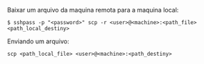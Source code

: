 Baixar um arquivo da maquina remota para a maquina local:

```
$ sshpass -p "<password>" scp -r <user>@<machine>:<path_file> <path_local_destiny>
```

Enviando um arquivo:
```
scp <path_local_file> <user>@<machine>:<path_destiny>
```



